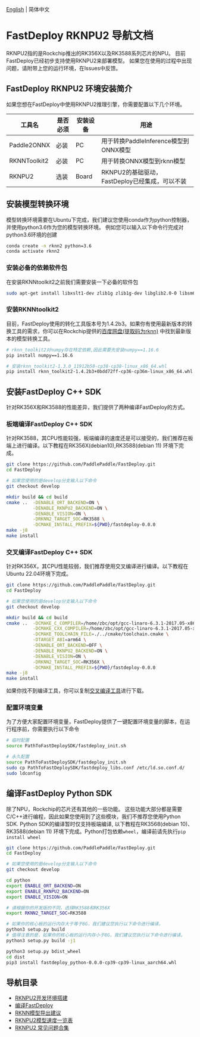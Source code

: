 [English](../../en/build_and_install/rknpu2.md) | 简体中文

# FastDeploy RKNPU2 导航文档

RKNPU2指的是Rockchip推出的RK356X以及RK3588系列芯片的NPU。
目前FastDeploy已经初步支持使用RKNPU2来部署模型。
如果您在使用的过程中出现问题，请附带上您的运行环境，在Issues中反馈。

## FastDeploy RKNPU2 环境安装简介

如果您想在FastDeploy中使用RKNPU2推理引擎，你需要配置以下几个环境。

| 工具名          | 是否必须 | 安装设备  | 用途                              |  
|--------------|------|-------|---------------------------------|
| Paddle2ONNX  | 必装   | PC    | 用于转换PaddleInference模型到ONNX模型    |  
| RKNNToolkit2 | 必装   | PC    | 用于转换ONNX模型到rknn模型               |  
| RKNPU2       | 选装   | Board | RKNPU2的基础驱动，FastDeploy已经集成，可以不装 |

## 安装模型转换环境

模型转换环境需要在Ubuntu下完成，我们建议您使用conda作为python控制器，并使用python3.6作为您的模型转换环境。
例如您可以输入以下命令行完成对python3.6环境的创建

```bash
conda create -n rknn2 python=3.6
conda activate rknn2
```

### 安装必备的依赖软件包

在安装RKNNtoolkit2之前我们需要安装一下必备的软件包

```bash
sudo apt-get install libxslt1-dev zlib1g zlib1g-dev libglib2.0-0 libsm6 libgl1-mesa-glx libprotobuf-dev gcc g++
```


### 安装RKNNtoolkit2

目前，FastDeploy使用的转化工具版本号为1.4.2b3。如果你有使用最新版本的转换工具的需求，你可以在Rockchip提供的[百度网盘(提取码为rknn)](https://eyun.baidu.com/s/3eTDMk6Y)
中找到最新版本的模型转换工具。

```bash
# rknn_toolkit2对numpy存在特定依赖,因此需要先安装numpy==1.16.6
pip install numpy==1.16.6

# 安装rknn_toolkit2-1.3.0_11912b58-cp38-cp38-linux_x86_64.whl
pip install rknn_toolkit2-1.4.2b3+0bdd72ff-cp36-cp36m-linux_x86_64.whl
```

## 安装FastDeploy C++ SDK

针对RK356X和RK3588的性能差异，我们提供了两种编译FastDeploy的方式。


### 板端编译FastDeploy C++ SDK

针对RK3588，其CPU性能较强，板端编译的速度还是可以接受的，我们推荐在板端上进行编译。以下教程在RK356X(debian10),RK3588(debian 11) 环境下完成。

```bash
git clone https://github.com/PaddlePaddle/FastDeploy.git
cd FastDeploy

# 如果您使用的是develop分支输入以下命令
git checkout develop

mkdir build && cd build
cmake ..  -DENABLE_ORT_BACKEND=ON \
	      -DENABLE_RKNPU2_BACKEND=ON \
	      -DENABLE_VISION=ON \
	      -DRKNN2_TARGET_SOC=RK3588 \
          -DCMAKE_INSTALL_PREFIX=${PWD}/fastdeploy-0.0.0
make -j8
make install
```

### 交叉编译FastDeploy C++ SDK

针对RK356X，其CPU性能较弱，我们推荐使用交叉编译进行编译。以下教程在Ubuntu 22.04环境下完成。

```bash
git clone https://github.com/PaddlePaddle/FastDeploy.git
cd FastDeploy

# 如果您使用的是develop分支输入以下命令
git checkout develop

mkdir build && cd build
cmake ..  -DCMAKE_C_COMPILER=/home/zbc/opt/gcc-linaro-6.3.1-2017.05-x86_64_aarch64-linux-gnu/bin/aarch64-linux-gnu-gcc \
          -DCMAKE_CXX_COMPILER=/home/zbc/opt/gcc-linaro-6.3.1-2017.05-x86_64_aarch64-linux-gnu/bin/aarch64-linux-gnu-g++ \
          -DCMAKE_TOOLCHAIN_FILE=./../cmake/toolchain.cmake \
          -DTARGET_ABI=arm64 \
          -DENABLE_ORT_BACKEND=OFF \
	      -DENABLE_RKNPU2_BACKEND=ON \
	      -DENABLE_VISION=ON \
	      -DRKNN2_TARGET_SOC=RK356X \
          -DCMAKE_INSTALL_PREFIX=${PWD}/fastdeploy-0.0.0
make -j8
make install
```

如果你找不到编译工具，你可以复制[交叉编译工具](https://bj.bcebos.com/paddle2onnx/libs/gcc-linaro-6.3.1-2017.zip)进行下载。

### 配置环境变量

为了方便大家配置环境变量，FastDeploy提供了一键配置环境变量的脚本，在运行程序前，你需要执行以下命令

```bash
# 临时配置
source PathToFastDeploySDK/fastdeploy_init.sh

# 永久配置
source PathToFastDeploySDK/fastdeploy_init.sh
sudo cp PathToFastDeploySDK/fastdeploy_libs.conf /etc/ld.so.conf.d/
sudo ldconfig
```

## 编译FastDeploy Python SDK

除了NPU，Rockchip的芯片还有其他的一些功能。
这些功能大部分都是需要C/C++进行编程，因此如果您使用到了这些模块，我们不推荐您使用Python SDK.
Python SDK的编译暂时仅支持板端编译, 以下教程在RK3568(debian 10)、RK3588(debian 11) 环境下完成。Python打包依赖`wheel`，编译前请先执行`pip install wheel`


```bash
git clone https://github.com/PaddlePaddle/FastDeploy.git
cd FastDeploy

# 如果您使用的是develop分支输入以下命令
git checkout develop

cd python
export ENABLE_ORT_BACKEND=ON
export ENABLE_RKNPU2_BACKEND=ON
export ENABLE_VISION=ON

# 请根据你的开发版的不同，选择RK3588和RK356X
export RKNN2_TARGET_SOC=RK3588

# 如果你的核心板的运行内存大于等于8G，我们建议您执行以下命令进行编译。
python3 setup.py build
# 值得注意的是，如果你的核心板的运行内存小于8G，我们建议您执行以下命令进行编译。
python3 setup.py build -j1

python3 setup.py bdist_wheel
cd dist
pip3 install fastdeploy_python-0.0.0-cp39-cp39-linux_aarch64.whl
```

## 导航目录

* [RKNPU2开发环境搭建](../faq/rknpu2/environment.md)
* [编译FastDeploy](../faq/rknpu2/build.md)
* [RKNN模型导出建议](../faq/rknpu2/export.md)
* [RKNPU2模型速度一览表](../faq/rknpu2/rknpu2.md)
* [RKNPU2 常见问题合集](../faq/rknpu2/issues.md)
